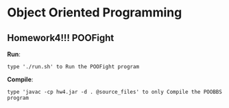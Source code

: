 Object Oriented Programming
======================================

Homework4!!! POOFight
--------------------------------------

**Run**:

	type './run.sh' to Run the POOFight program
	
**Compile**:
	
	type 'javac -cp hw4.jar -d . @source_files' to only Compile the POOBBS program
